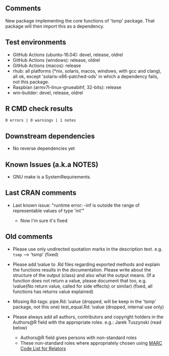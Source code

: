 ## Comments

New package implementing the core functions of 'tsmp' package.
That package will then import this as a dependency.

## Test environments

- GitHub Actions (ubuntu-16.04): devel, release, oldrel
- GitHub Actions (windows): release, oldrel
- GitHub Actions (macos): release
- rhub: all platforms (*nix, solaris, macos, windows, with gcc and clang), all ok,
  except 'solaris-x86-patched-ods' in which a dependency fails, not this package.
- Raspbian (armv7l-linux-gnueabihf, 32-bits): release
- win-builder: devel, release, oldrel

## R CMD check results

`0 errors | 0 warnings | 1 notes`

## Downstream dependencies

- No reverse dependencies yet

## Known Issues (a.k.a NOTES)

- GNU make is a SystemRequirements.

## Last CRAN comments

- Last known issue:
  "runtime error: -inf is outside the range of representable values of type 'int'"

  - Now I'm sure it's fixed

## Old comments

- Please use only undirected quotation marks in the description text.
  e.g. `tsmp` --> 'tsmp' (fixed)

- Please add \value to .Rd files regarding exported methods and explain
  the functions results in the documentation. Please write about the
  structure of the output (class) and also what the output means. (If a
  function does not return a value, please document that too, e.g.
  \value{No return value, called for side effects} or similar) (fixed, all functions has returns value explained)

- Missing Rd-tags:
         pipe.Rd: \value (dropped, will be keep in the 'tsmp' package, not this one)
         test_equal.Rd: \value (dropped, internal use only)

- Please always add all authors, contributors and copyright holders in the
  Authors@R field with the appropriate roles.
  e.g.: Jarek Tuszynski (read below)

  - Authors@R field gives persons with non-standard roles
  - These non-standard roles where appropriately chosen using [MARC Code List for Relators](https://www.loc.gov/marc/relators/relaterm.html)


